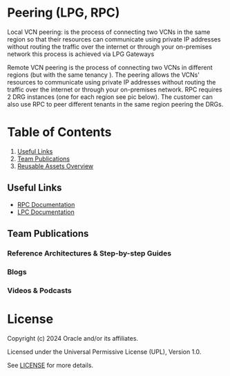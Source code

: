 #  Peering (LPG, RPC) 

Local VCN peering: is the process of connecting two VCNs in the same region so that their resources can communicate using private IP addresses without routing the traffic over the internet or through your on-premises network this process is achieved via LPG Gateways

Remote VCN peering is the process of connecting two VCNs in different regions (but with the same tenancy ). The peering allows the VCNs' resources to communicate using private IP addresses without routing the traffic over the internet or through your on-premises network. RPC requires 2 DRG instances (one for each region see pic below). The customer can also use RPC  to peer different tenants in the same region peering the DRGs.


# Table of Contents
 
1. [Useful Links](#useful-links)
2. [Team Publications](#team-publications)
3. [Reusable Assets Overview](#reusable-assets-overviewdef)
 
## Useful Links

- [RPC Documentation](https://docs.oracle.com/en-us/iaas/Content/Network/Tasks/remoteVCNpeering.htm#Remote_VCN_Peering_Across_Regions)
- [LPC Documentation](https://docs.oracle.com/en-us/iaas/Content/Network/Tasks/localVCNpeering.htm)
## Team Publications

### Reference Architectures & Step-by-step Guides


### Blogs
 

### Videos & Podcasts

# License

Copyright (c) 2024 Oracle and/or its affiliates.

Licensed under the Universal Permissive License (UPL), Version 1.0.

See [LICENSE](https://github.com/oracle-devrel/technology-engineering/blob/main/LICENSE) for more details.
